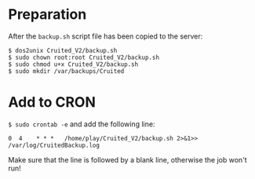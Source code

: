 # Preparation

After the `backup.sh` script file has been copied to the server:

    $ dos2unix Cruited_V2/backup.sh
    $ sudo chown root:root Cruited_V2/backup.sh
    $ sudo chmod u+x Cruited_V2/backup.sh
    $ sudo mkdir /var/backups/Cruited


# Add to CRON

`$ sudo crontab -e` and add the following line:

`0  4    * * *   /home/play/Cruited_V2/backup.sh 2>&1>> /var/log/CruitedBackup.log`

Make sure that the line is followed by a blank line, otherwise the job won't run!
